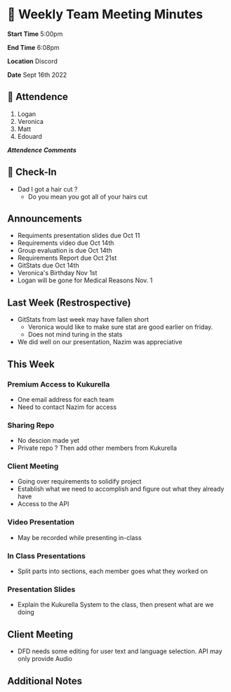 # 🚀 Weekly Team Meeting Minutes

**Start Time** 5:00pm

**End Time** 6:08pm

**Location** Discord

**Date** Sept 16th 2022

## 👋 Attendence

1. Logan
2. Veronica
3. Matt
4. Edouard

***Attendence Comments***

## 🧸 Check-In

- Dad I got a hair cut ?
  - Do you mean you got all of your hairs cut

## Announcements

- Requiments presentation slides due Oct 11
- Requirements video due Oct 14th
- Group evaluation is due Oct 14th
- Requirements Report due Oct 21st
- GitStats due Oct 14th
- Veronica's Birthday Nov 1st
- Logan will be gone for Medical Reasons Nov. 1
  
## Last Week (Restrospective)

- GitStats from last week may have fallen short
  - Veronica would like to make sure stat are good earlier on friday.
  - Does not mind turing in the stats
- We did well on our presentation, Nazim was appreciative

## This Week  

### Premium Access to Kukurella

- One email address for each team
- Need to contact Nazim for access

### Sharing Repo

- No descion made yet
- Private repo ? Then add other members from Kukurella

### Client Meeting

- Going over requirements to solidify project
- Establish what we need to accomplish and figure out what they already have
- Access to the API

### Video Presentation

- May be recorded while presenting in-class

### In Class Presentations

- Split parts into sections, each member goes what they worked on

### Presentation Slides

- Explain the Kukurella System to the class, then present what are we doing

## Client Meeting

- DFD needs some editing for user text and language selection. API may only provide Audio


## Additional Notes